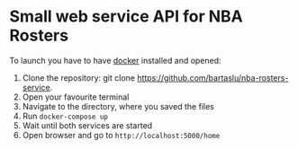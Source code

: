 # Small web service API for NBA Rosters  
To launch you have to have [docker]("https://www.docker.com/products/docker-desktop/") installed and opened:
1. Clone the repository: git clone https://github.com/bartaslu/nba-rosters-service.
2. Open your favourite terminal
3. Navigate to the directory, where you saved the files
4. Run `docker-compose up`
5. Wait until both services are started
6. Open browser and go to `http://localhost:5000/home`
